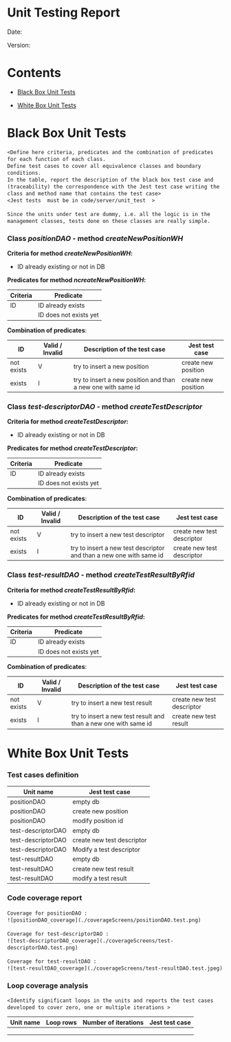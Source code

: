 # Unit Testing Report

Date:

Version:

# Contents

- [Black Box Unit Tests](#black-box-unit-tests)




- [White Box Unit Tests](#white-box-unit-tests)


# Black Box Unit Tests

    <Define here criteria, predicates and the combination of predicates for each function of each class.
    Define test cases to cover all equivalence classes and boundary conditions.
    In the table, report the description of the black box test case and (traceability) the correspondence with the Jest test case writing the 
    class and method name that contains the test case>
    <Jest tests  must be in code/server/unit_test  >

    Since the units under test are dummy, i.e. all the logic is in the management classes, tests done on these classes are really simple.

### **Class *positionDAO* - method *createNewPositionWH***

**Criteria for method *createNewPositionWH*:**
	

 - ID already existing or not in DB

**Predicates for method *ncreateNewPositionWH*:**

| Criteria | Predicate |
| -------- | --------- |
| ID | ID already exists |
|| ID does not exists yet |

**Combination of predicates**:


| ID | Valid / Invalid | Description of the test case | Jest test case |
|-------|-------|-------|-------|
| not exists | V | try to insert a new position | create new position |
| exists | I | try to insert a new position and than a new one with same id | create new position |

### **Class *test-descriptorDAO* - method *createTestDescriptor***

**Criteria for method *createTestDescriptor*:**
	

 - ID already existing or not in DB

**Predicates for method *createTestDescriptor*:**

| Criteria | Predicate |
| -------- | --------- |
| ID | ID already exists |
|| ID does not exists yet |

**Combination of predicates**:


| ID | Valid / Invalid | Description of the test case | Jest test case |
|-------|-------|-------|-------|
| not exists | V | try to insert a new test descriptor | create new test descriptor |
| exists | I | try to insert a new test descriptor and than a new one with same id | create new test descriptor |

### **Class *test-resultDAO* - method *createTestResultByRfid***

**Criteria for method *createTestResultByRfid*:**
	

 - ID already existing or not in DB

**Predicates for method *createTestResultByRfid*:**

| Criteria | Predicate |
| -------- | --------- |
| ID | ID already exists |
|| ID does not exists yet |

**Combination of predicates**:


| ID | Valid / Invalid | Description of the test case | Jest test case |
|-------|-------|-------|-------|
| not exists | V | try to insert a new test result | create new test descriptor |
| exists | I | try to insert a new test result and than a new one with same id | create new test result |





# White Box Unit Tests

### Test cases definition

| Unit name | Jest test case |
|--|--|
|positionDAO|empty db|
|positionDAO|create new position|
|positionDAO|modify position id|
|test-descriptorDAO|empty db|
|test-descriptorDAO|create new test descriptor|
|test-descriptorDAO|Modify a test descriptor|
|test-resultDAO|empty db|
|test-resultDAO|create new test result|
|test-resultDAO|modify a test result|

### Code coverage report

    Coverage for positionDAO :
    ![positionDAO_coverage](./coverageScreens/positionDAO.test.png)

    Coverage for test-descriptorDAO :
    ![test-descriptorDAO_coverage](./coverageScreens/test-descriptorDAO.test.png)

    Coverage for test-resultDAO :
    ![test-resultDAO_coverage](./coverageScreens/test-resultDAO.test.jpeg)


### Loop coverage analysis

    <Identify significant loops in the units and reports the test cases
    developed to cover zero, one or multiple iterations >

|Unit name | Loop rows | Number of iterations | Jest test case |
|---|---|---|---|
|||||
|||||
||||||



